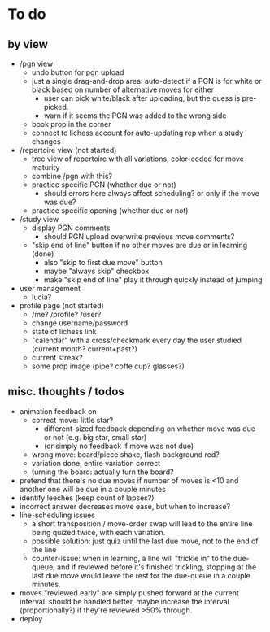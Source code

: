 # To do

## by view

* /pgn view
    - undo button for pgn upload
    - just a single drag-and-drop area: auto-detect if a PGN is for white or black based on number of alternative moves for either
        * user can pick white/black after uploading, but the guess is pre-picked.
        * warn if it seems the PGN was added to the wrong side
    - book prop in the corner
    - connect to lichess account for auto-updating rep when a study changes
* /repertoire view (not started)
    - tree view of repertoire with all variations, color-coded for move maturity
    - combine /pgn with this?
    - practice specific PGN (whether due or not)
        - should errors here always affect scheduling? or only if the move was due?
    - practice specific opening (whether due or not)
* /study view
    - display PGN comments
        - should PGN upload overwrite previous move comments?
    - "skip end of line" button if no other moves are due or in learning (done)
        - also "skip to first due move" button
        - maybe "always skip" checkbox
        - make "skip end of line" play it through quickly instead of jumping
* user management
    - lucia?
* profile page (not started)
    - /me? /profile? /user?
    - change username/password
    - state of lichess link
    - "calendar" with a cross/checkmark every day the user studied (current month? current+past?)
    - current streak?
    - some prop image (pipe? coffe cup? glasses?)


## misc. thoughts / todos

* animation feedback on
    - correct move: little star? 
        - different-sized feedback depending on whether move was due or not (e.g. big star, small star)
        - (or simply no feedback if move was not due)
    - wrong move: board/piece shake, flash background red?
    - variation done, entire variation correct
    - turning the board: actually turn the board?
* pretend that there's no due moves if number of moves is <10 and another one will be due in a couple minutes
* identify leeches (keep count of lapses?)
* incorrect answer decreases move ease, but when to increase?
* line-scheduling issues
    - a short transposition / move-order swap will lead to the entire line being quized twice, with each variation.
    - possible solution: just quiz until the last due move, not to the end of the line 
    - counter-issue: when in learning, a line will "trickle in" to the due-queue, and if reviewed before it's finished trickling, stopping at the last due move would leave the rest for the due-queue in a couple minutes.
* moves "reviewed early" are simply pushed forward at the current interval. should be handled better, maybe increase the interval (proportionally?) if they're reviewed >50% through.
* deploy 
